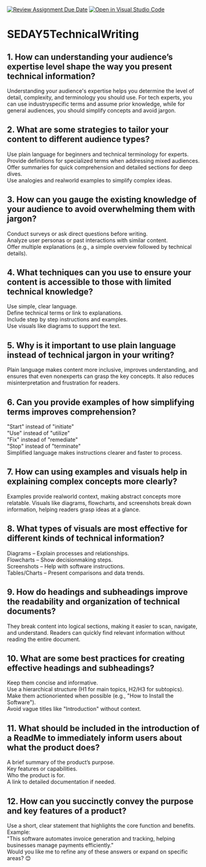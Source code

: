 [![Review Assignment Due Date](https://classroom.github.com/assets/deadlinereadmebutton22041afd0340ce965d47ae6ef1cefeee28c7c493a6346c4f15d667ab976d596c.svg)](https://classroom.github.com/a/zsARpyY)
[![Open in Visual Studio Code](https://classroom.github.com/assets/openinvscode2e0aaae1b6195c2367325f4f02e2d04e9abb55f0b24a779b69b11b9e10269abc.svg)](https://classroom.github.com/online_ide?assignment_repo_id=18457196&assignment_repo_type=AssignmentRepo)
# SEDAY5TechnicalWriting
## 1. How can understanding your audience’s expertise level shape the way you present technical information?  
Understanding your audience's expertise helps you determine the level of detail, complexity, and terminology you should use. For tech experts, you can use industryspecific terms and assume prior knowledge, while for general audiences, you should simplify concepts and avoid jargon.  

## 2. What are some strategies to tailor your content to different audience types?  
 Use plain language for beginners and technical terminology for experts.  
 Provide definitions for specialized terms when addressing mixed audiences.  
 Offer summaries for quick comprehension and detailed sections for deep dives.  
 Use analogies and realworld examples to simplify complex ideas.  

## 3. How can you gauge the existing knowledge of your audience to avoid overwhelming them with jargon?  
 Conduct surveys or ask direct questions before writing.  
 Analyze user personas or past interactions with similar content.  
 Offer multiple explanations (e.g., a simple overview followed by technical details).  

## 4. What techniques can you use to ensure your content is accessible to those with limited technical knowledge?  
 Use simple, clear language.  
 Define technical terms or link to explanations.  
 Include step by step instructions and examples.  
 Use visuals like diagrams to support the text.  

## 5. Why is it important to use plain language instead of technical jargon in your writing?  
Plain language makes content more inclusive, improves understanding, and ensures that even nonexperts can grasp the key concepts. It also reduces misinterpretation and frustration for readers.  

## 6. Can you provide examples of how simplifying terms improves comprehension?  
 "Start" instead of "initiate"  
 "Use" instead of "utilize"  
 "Fix" instead of "remediate"  
 "Stop" instead of "terminate"  
Simplified language makes instructions clearer and faster to process.  

## 7. How can using examples and visuals help in explaining complex concepts more clearly?  
Examples provide realworld context, making abstract concepts more relatable. Visuals like diagrams, flowcharts, and screenshots break down information, helping readers grasp ideas at a glance.  

## 8. What types of visuals are most effective for different kinds of technical information?  
 Diagrams – Explain processes and relationships.  
 Flowcharts – Show decisionmaking steps.  
 Screenshots – Help with software instructions.  
 Tables/Charts – Present comparisons and data trends.  

## 9. How do headings and subheadings improve the readability and organization of technical documents?  
They break content into logical sections, making it easier to scan, navigate, and understand. Readers can quickly find relevant information without reading the entire document.  

## 10. What are some best practices for creating effective headings and subheadings?  
 Keep them concise and informative.  
 Use a hierarchical structure (H1 for main topics, H2/H3 for subtopics).  
 Make them actionoriented when possible (e.g., "How to Install the Software").  
 Avoid vague titles like "Introduction" without context.  

## 11. What should be included in the introduction of a ReadMe to immediately inform users about what the product does?  
 A brief summary of the product’s purpose.  
 Key features or capabilities.  
 Who the product is for.  
 A link to detailed documentation if needed.  

## 12. How can you succinctly convey the purpose and key features of a product?  
Use a short, clear statement that highlights the core function and benefits. Example:  
"This software automates invoice generation and tracking, helping businesses manage payments efficiently."  
Would you like me to refine any of these answers or expand on specific areas? 😊
